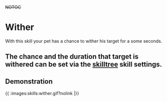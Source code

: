 ~~NOTOC~~
# Wither

With this skill your pet has a chance to wither his target for a some seconds.<br>

The chance and the duration that target is withered can be set via the [skilltree](skilltrees) skill settings.
----
## Demonstration

{{ :images:skills:wither.gif?nolink |}}
